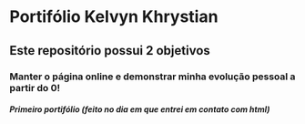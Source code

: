 # Portifólio Kelvyn Khrystian
## Este repositório possui 2 objetivos
### Manter o página online e demonstrar minha evolução pessoal a partir do 0!

#### *Primeiro portifólio (feito no dia em que entrei em contato com html)*




